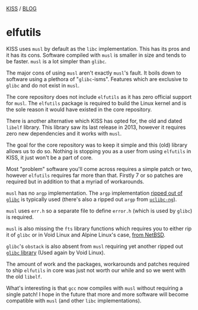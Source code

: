 [KISS](/) / [BLOG](/posts)

# elfutils

KISS uses `musl` by default as the `libc` implementation. This has its pros and it has its cons. Software compiled with `musl` is smaller in size and tends to be faster. `musl` is a lot simpler than `glibc`.

The major cons of using `musl` aren't exactly `musl`'s fault. It boils down to software using a plethora of "`glibc`-isms". Features which are exclusive to `glibc` and do not exist in `musl`.

The core repository does not include `elfutils` as it has zero official support for `musl`. The `elfutils` package is required to build the Linux kernel and is the sole reason it would have existed in the core repository.

There is another alternative which KISS has opted for, the old and dated `libelf` library. This library saw its last release in 2013, however it requires zero new dependencies and it works with `musl`.

The goal for the core repository was to keep it simple and this (old) library allows us to do so. Nothing is stopping you as a user from using `elfutils` in KISS, it just won't be a part of core.

Most "problem" software you'll come across requires a simple patch or two, however `elfutils` requires far more than that. Firstly 7 or so patches are required but in addition to that a myriad of workarounds.

`musl` has no `argp` implementation. The `argp` implementation [ripped out of `glibc`](https://pkgs.alpinelinux.org/package/edge/main/x86_64/argp-standalone) is typically used (there's also a ripped out `argp` from [`uclibc-ng`](https://github.com/xhebox/libuargp)).

`musl` uses `err.h` so a separate file to define `error.h` (which is used by `glibc`) is required.

`musl` is also missing the `fts` library functions which requires you to either rip it of `glibc` or in Void Linux and Alpine Linux's case, [from NetBSD](https://github.com/pullmoll/musl-fts/).

`glibc`'s `obstack` is also absent from `musl` requiring yet another ripped out [`glibc` library](https://github.com/pullmoll/musl-obstack) (Used again by Void Linux).

The amount of work and the packages, workarounds and patches required to ship `elfutils` in core was just not worth our while and so we went with the old `libelf`.

What's interesting is that `gcc` now compiles with `musl` without requiring a single patch! I hope in the future that more and more software will become compatible with `musl` (and other `libc` implementations).

